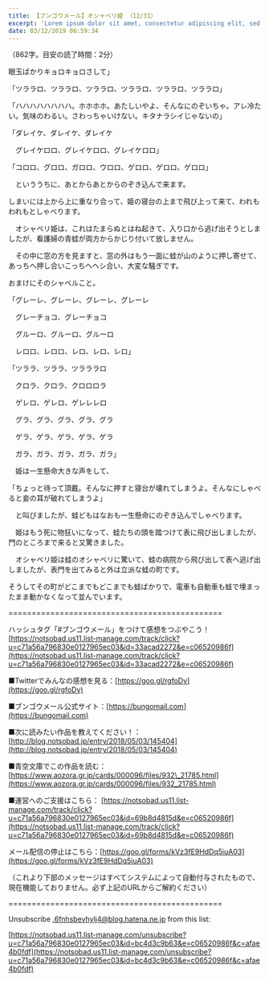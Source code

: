 ```yaml
---
title: 【ブンゴウメール】オシャベリ姫 （12/31）
excerpt: 'Lorem ipsum dolor sit amet, consectetur adipiscing elit, sed do eiusmod tempor incididunt ut labore et dolore magna aliqua. Praesent elementum facilisis leo vel fringilla est ullamcorper eget. At imperdiet dui accumsan sit amet nulla facilisi morbi tempus.'
date: 03/12/2019 06:59:34
---
```


（862字。目安の読了時間：2分）

眼玉ばかりキョロキョロさして」

「ツララロ、ツララロ、ツララロ、ツララロ、ツララロ、ツララロ」

「ハハハハハハハハ。ホホホホ。あたしいやよ、そんなにのぞいちゃ。アレ冷たい。気味のわるい。さわっちゃいけない。キタナラシイじゃないの」

「ダレイケ、ダレイケ、ダレイケ

　グレイケロロ、グレイケロロ、グレイケロロ」

「コロロ、グロロ、ガロロ、ウロロ、ゲロロ、ゲロロ、ゲロロ」

　といううちに、あとからあとからのぞき込んで来ます。

しまいには上から上に重なり合って、姫の寝台の上まで飛び上って来て、われもわれもとしゃべります。

　オシャベリ姫は、これはたまらぬとはね起きて、入り口から逃げ出そうとしましたが、看護婦の青蛙が両方からかじり付いて放しません。

　その中に窓の方を見ますと、窓の外はもう一面に蛙が山のように押し寄せて、あっちへ押し合いこっちへヘシ合い、大変な騒ぎです。

おまけにそのシャベルこと。

「グレーレ、グレーレ、グレーレ、グレーレ

　グレーチョコ、グレーチョコ

　グルーロ、グルーロ、グルーロ

　レロロ、レロロ、レロ、レロ、レロ」

「ツララ、ツララ、ツラララロ

　クロラ、クロラ、クロロロラ

　ゲレロ、ゲレロ、ゲレレレロ

　グラ、グラ、グラ、グラ、グラ

　ゲラ、ゲラ、ゲラ、ゲラ、ゲラ

　ガラ、ガラ、ガラ、ガラ、ガラ」

　姫は一生懸命大きな声をして、

「ちょっと待って頂戴。そんなに押すと寝台が壊れてしまうよ。そんなにしゃべると妾の耳が破れてしまうよ」

　と叫びましたが、蛙どもはなおも一生懸命にのぞき込んでしゃべります。

　姫はもう死に物狂いになって、蛙たちの頭を踏つけて表に飛び出しましたが、門のところまで来ると又驚きました。

　オシャベリ姫は蛙のオシャベリに驚いて、蛙の病院から飛び出して表へ逃げ出しましたが、表門を出てみると外は立派な蛙の町です。

そうしてその町がどこまでもどこまでも蛙ばかりで、電車も自動車も蛙で埋まったまま動かなくなって並んでいます。

\==============================================

ハッシュタグ「#ブンゴウメール」をつけて感想をつぶやこう！ [https://notsobad.us11.list-manage.com/track/click?u=c71a56a796830e0127965ec03&id=33acad2272&e=c06520986f](https://notsobad.us11.list-manage.com/track/click?u=c71a56a796830e0127965ec03&id=33acad2272&e=c06520986f)

■Twitterでみんなの感想を見る：[https://goo.gl/rgfoDv](https://goo.gl/rgfoDv)

■ブンゴウメール公式サイト：[https://bungomail.com](https://bungomail.com)

■次に読みたい作品を教えてください！：[http://blog.notsobad.jp/entry/2018/05/03/145404](http://blog.notsobad.jp/entry/2018/05/03/145404)

■青空文庫でこの作品を読む：[https://www.aozora.gr.jp/cards/000096/files/932\_21785.html](https://www.aozora.gr.jp/cards/000096/files/932_21785.html)

■運営へのご支援はこちら： [https://notsobad.us11.list-manage.com/track/click?u=c71a56a796830e0127965ec03&id=69b8d4815d&e=c06520986f](https://notsobad.us11.list-manage.com/track/click?u=c71a56a796830e0127965ec03&id=69b8d4815d&e=c06520986f)

メール配信の停止はこちら：[https://goo.gl/forms/kVz3fE9HdDq5iuA03](https://goo.gl/forms/kVz3fE9HdDq5iuA03)

（これより下部のメッセージはすべてシステムによって自動付与されたもので、現在機能しておりません。必ず上記のURLからご解約ください）

\==============================================

Unsubscribe .6fnhsbevhylj4@blog.hatena.ne.jp from this list:

[https://notsobad.us11.list-manage.com/unsubscribe?u=c71a56a796830e0127965ec03&id=bc4d3c9b63&e=c06520986f&c=afae4b0fdf](https://notsobad.us11.list-manage.com/unsubscribe?u=c71a56a796830e0127965ec03&id=bc4d3c9b63&e=c06520986f&c=afae4b0fdf)
